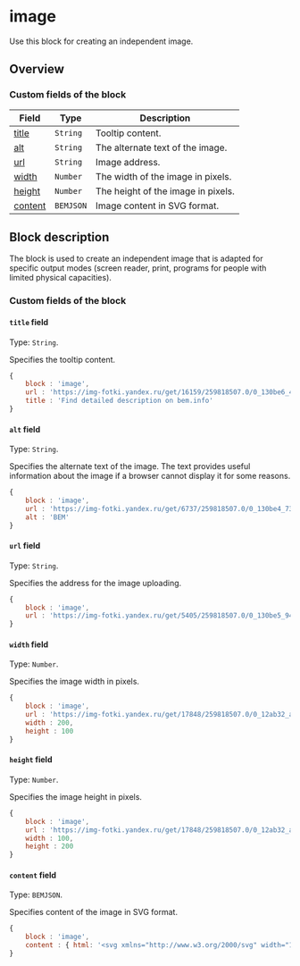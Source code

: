 # image

Use this block for creating an independent image.

## Overview

### Custom fields of the block

| Field | Type | Description |
| ---- | --- | -------- |
| <a href="#title">title</a> | <code>String</code> | Tooltip content. |
| <a href="#alt">alt</a> | <code>String</code> | The alternate text of the image. |
| <a href="#url">url</a> | <code>String</code> | Image address. |
| <a href="#width">width</a> | <code>Number</code> | The width of the image in pixels. |
| <a href="#height">height</a> | <code>Number</code> | The height of the image in pixels. |
| <a href="#content">content</a> | <code>BEMJSON</code> | Image content in SVG format. |

## Block description

The block is used to create an independent image that is adapted for specific output modes (screen reader, print, programs for people with limited physical capacities).

### Custom fields of the block

<a name="title"></a>
#### `title` field

Type: `String`.

Specifies the tooltip content.

```js
{
    block : 'image',
    url : 'https://img-fotki.yandex.ru/get/16159/259818507.0/0_130be6_4116d8e7_S',
    title : 'Find detailed description on bem.info'
}
```

<a name="alt"></a>
#### `alt` field

Type: `String`.

Specifies the alternate text of the image. The text provides useful information about the image if a browser cannot display it for some reasons.

```js
{
    block : 'image',
    url : 'https://img-fotki.yandex.ru/get/6737/259818507.0/0_130be4_7315e1e0_S',
    alt : 'BEM'
}
```

<a name="url"></a>
#### `url` field

Type: `String`.

Specifies the address for the image uploading.

```js
{
    block : 'image',
    url : 'https://img-fotki.yandex.ru/get/5405/259818507.0/0_130be5_948d59aa_S'
}
```

<a name="width"></a>

#### `width` field

Type: `Number`.

Specifies the image width in pixels.

```js
{
    block : 'image',
    url : 'https://img-fotki.yandex.ru/get/17848/259818507.0/0_12ab32_a798a820_X5L',
    width : 200,
    height : 100
}
```

<a name="height"></a>

#### `height` field

Type: `Number`.

Specifies the image height in pixels.

```js
{
    block : 'image',
    url : 'https://img-fotki.yandex.ru/get/17848/259818507.0/0_12ab32_a798a820_X5L',
    width : 100,
    height : 200
}
```

<a name="content"></a>

#### `content` field

Type: `BEMJSON`.

Specifies content of the image in SVG format.

```js
{
    block : 'image',
    content : { html: '<svg xmlns="http://www.w3.org/2000/svg" width="15" height="16"><path d="M13.5.5l-8 12L1.7 8l-1 1.6L5.6 15l9.1-13.4z"/></svg>' }
}
```
